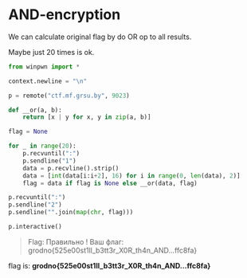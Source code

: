 # AND-encryption

We can calculate original flag by do OR op to all results.

Maybe just 20 times is ok.

```python
from winpwn import *

context.newline = "\n"

p = remote("ctf.mf.grsu.by", 9023)

def __or(a, b):
    return [x | y for x, y in zip(a, b)]

flag = None

for _ in range(20):
    p.recvuntil(":")
    p.sendline("1")
    data = p.recvline().strip()
    data = [int(data[i:i+2], 16) for i in range(0, len(data), 2)]
    flag = data if flag is None else __or(data, flag)

p.recvuntil(":")
p.sendline("2")
p.sendline("".join(map(chr, flag)))

p.interactive()
```

> Flag: Правильно !
> Ваш флаг: grodno{525e00st1ll_b3tt3r_X0R_th4n_AND...ffc8fa}

flag is: **grodno{525e00st1ll_b3tt3r_X0R_th4n_AND...ffc8fa}**